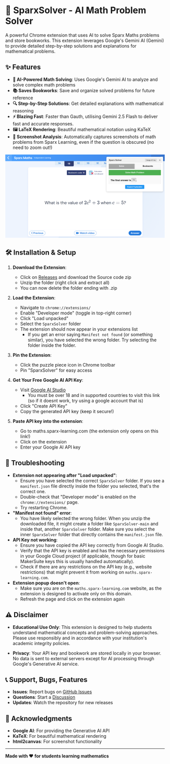 # 🧮 SparxSolver - AI Math Problem Solver

A powerful Chrome extension that uses AI to solve Sparx Maths problems and store bookworks. This extension leverages Google's Gemini AI (Gemini) to provide detailed step-by-step solutions and explanations for mathematical problems.

## ✨ Features

- **🤖 AI-Powered Math Solving**: Uses Google's Gemini AI to analyze and solve complex math problems
- **📚 Saves Bookworks**: Save and organize solved problems for future reference
- **🔍 Step-by-Step Solutions**: Get detailed explanations with mathematical reasoning
- **⚡ Blazing Fast**: Faster than Gauth, utilising Gemini 2.5 Flash to deliver fast and accurate responses.
- **🖼️ LaTeX Rendering**: Beautiful mathematical notation using KaTeX
- **📸 Screenshot Analysis**: Automatically captures screenshots of math problems from Sparx Learning, even if the question is obscured (no need to zoom out!)

![SparxSolver solving a maths question](<sparxsolverdemo.png>)

## 🛠️ Installation & Setup

1. **Download the Extension**:
   - Click on [Releases](https://github.com/musairul/SparxSolver/releases) and download the Source code zip
   - Unzip the folder (right click and extract all)
   - You can now delete the folder ending with .zip

2. **Load the Extension**:
   - Navigate to `chrome://extensions/`
   - Enable "Developer mode" (toggle in top-right corner)
   - Click "Load unpacked"
   - Select the `SparxSolver` folder
   - The extension should now appear in your extensions list
      - If you get an error saying `Manifest not found` (or something similar), you have selected the wrong folder. Try selecting the folder inside the folder.

4. **Pin the Extension**:
   - Click the puzzle piece icon in Chrome toolbar
   - Pin "SparxSolver" for easy access

5. **Get Your Free Google AI API Key**:
   - Visit [Google AI Studio](https://makersuite.google.com/app/apikey)
      - You must be over 18 and in supported countries to visit this link (so if it doesnt work, try using a google account that is)
   - Click "Create API Key"
   - Copy the generated API key (keep it secure!)

6. **Paste API key into the extension**: 
   - Go to maths.sparx-learning.com (the extension only opens on this link!)
   - Click on the extension
   - Enter your Google AI API key

## 🐛 Troubleshooting

- **Extension not appearing after "Load unpacked"**:
    - Ensure you have selected the correct `SparxSolver` folder. If you see a `manifest.json` file directly inside the folder you selected, that's the correct one.
    - Double-check that "Developer mode" is enabled on the `chrome://extensions/` page.
    - Try restarting Chrome.
- **"Manifest not found" error**:
    - You have likely selected the wrong folder. When you unzip the downloaded file, it might create a folder like `SparxSolver-main` and inside that, another `SparxSolver` folder. Make sure you select the inner `SparxSolver` folder that directly contains the `manifest.json` file.
- **API Key not working**:
    - Ensure you have copied the API key correctly from Google AI Studio.
    - Verify that the API key is enabled and has the necessary permissions in your Google Cloud project (if applicable, though for basic MakerSuite keys this is usually handled automatically).
    - Check if there are any restrictions on the API key (e.g., website restrictions) that might prevent it from working on `maths.sparx-learning.com`.
- **Extension popup doesn't open**:
    - Make sure you are on the `maths.sparx-learning.com` website, as the extension is designed to activate only on this domain.
    - Refresh the page and click on the extension again

## ⚠️ Disclaimer

- **Educational Use Only**: This extension is designed to help students understand mathematical concepts and problem-solving approaches. Please use responsibly and in accordance with your institution's academic integrity policies.

- **Privacy**: Your API key and bookwork are stored locally in your browser. No data is sent to external servers except for AI processing through Google's Generative AI service.

## 📞 Support, Bugs, Features

- **Issues**: Report bugs on [GitHub Issues](https://github.com/yourusername/sparxsolver/issues)
- **Questions**: Start a [Discussion](https://github.com/yourusername/sparxsolver/discussions)
- **Updates**: Watch the repository for new releases

## 🙏 Acknowledgments

- **Google AI**: For providing the Generative AI API
- **KaTeX**: For beautiful mathematical rendering
- **html2canvas**: For screenshot functionality
---

**Made with ❤️ for students learning mathematics**